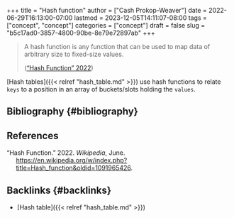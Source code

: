 +++
title = "Hash function"
author = ["Cash Prokop-Weaver"]
date = 2022-06-29T16:13:00-07:00
lastmod = 2023-12-05T14:11:07-08:00
tags = ["concept", "concept"]
categories = ["concept"]
draft = false
slug = "b5c17ad0-3857-4800-90be-8e79e72897ab"
+++

> A hash function is any function that can be used to map data of arbitrary size to fixed-size values.
>
> (<a href="#citeproc_bib_item_1">“Hash Function” 2022</a>)

[Hash tables]({{< relref "hash_table.md" >}}) use hash functions to relate `keys` to a position in an array of buckets/slots holding the `values`.


## Bibliography {#bibliography}

## References

<style>.csl-entry{text-indent: -1.5em; margin-left: 1.5em;}</style><div class="csl-bib-body">
  <div class="csl-entry"><a id="citeproc_bib_item_1"></a>“Hash Function.” 2022. <i>Wikipedia</i>, June. <a href="https://en.wikipedia.org/w/index.php?title=Hash_function&oldid=1091965426">https://en.wikipedia.org/w/index.php?title=Hash_function&#38;oldid=1091965426</a>.</div>
</div>


## Backlinks {#backlinks}

-   [Hash table]({{< relref "hash_table.md" >}})
